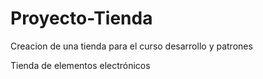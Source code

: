 # Proyecto-Tienda
Creacion de una tienda para el curso desarrollo y patrones

Tienda de elementos electrónicos
